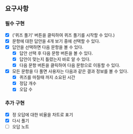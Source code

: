 ## 요구사항

### 필수 구현

- [x] ('퀴즈 풀기' 버튼을 클릭하여 퀴즈 풀기를 시작할 수 있다.)
- [x] 문항에 대한 답안을 4개 보기 중에 선택할 수 있다.
- [x] 답안을 선택하면 다음 문항을 볼 수 있다.
  - [x] 답안 선택 후 다음 문항 버튼을 볼 수 있다.
  - [x] 답안이 맞는지 틀렸는지 바로 알 수 있다.
  - [x] 다음 문항 버튼을 클릭하여 다음 문항으로 이동할 수 있다.
- [x] 모든 문항을 다 풀면 사용자는 다음과 같은 결과 정보를 볼 수 있다.
  - [x] 퀴즈를 마칠때 까지 소요된 시간
  - [x] 정답 개수
  - [x] 오답 수

### 추가 구현

- [x] 정 오답에 대한 비율을 차트로 표기
- [x] 다시 풀기
- [ ] 오답 노트
